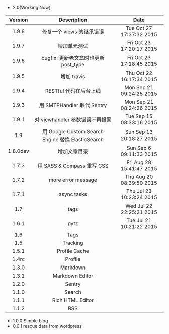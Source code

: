 - 2.0(Working Now)

| Version | Description | Date |
|:--:|:--:|:--:|
| 1.9.8 | 修复一个 views 的继承错误 | Tue Oct 27 17:37:32 2015 |
| 1.9.7 | 增加单元测试 | Fri Oct 23 17:20:17 2015 |
| 1.9.6 | bugfix: 更新老文章时也更新 post_type | Fri Oct 23 17:18:45 2015 |
| 1.9.5 | 增加 travis | Thu Oct 22 16:17:34 2015 |
| 1.9.4 | RESTful 代码在后台上线 | Mon Sep 21 09:24:25 2015 |
| 1.9.3 | 用 SMTPHandler 取代 Sentry | Mon Sep 21 08:24:26 2015 |
| 1.9.1 | 对 viewhandler 参数错误不再报警 |Tue Sep 15 08:33:16 2015 |
| 1.9 | 用 Google Custom Search Engine 替换 ElasticSearch | Sun Sep 13 20:18:27 2015 |
| 1.8.0dev | 增加文章目录 | Sun Sep  6 09:11:33 2015 |
| 1.7.3 | 用 SASS & Compass 重写 CSS | Fri Aug 28 15:41:47 2015 |
| 1.7.2 | more error message | Thu Aug 20 08:39:50 2015 |
| 1.7.1 | async tasks | Thu Jul 23 10:23:24 2015 |
| 1.7 | tags | Wed Jul 22 22:25:21 2015 |
| 1.6.1 | pytz | Tue Jul 21 10:21:22 2015 |
| 1.6 | Tags ||
| 1.5 | Tracking ||
| 1.5.1 | Profile Cache ||
| 1.4rc | Profile ||
| 1.3.0 | Markdown ||
| 1.3.1 | Markdown Editor ||
| 1.2.0 | Sentry ||
| 1.1.0 | Search ||
| 1.1.1 | Rich HTML Editor ||
| 1.1.2 | RSS ||

- 1.0.0 Simple blog
- 0.0.1 rescue data from wordpress